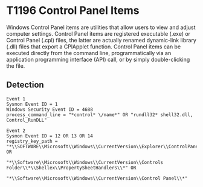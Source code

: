 # T1196 Control Panel Items 

Windows Control Panel items are utilities that allow users to view and adjust computer settings. Control Panel items are registered executable (.exe) or Control Panel (.cpl) files, the latter are actually renamed dynamic-link library (.dll) files that export a CPlApplet function. Control Panel items can be executed directly from the command line, programmatically via an application programming interface (API) call, or by simply double-clicking the file.

## Detection
```
Event 1
Sysmon Event ID = 1
Windows Security Event ID = 4688
process_command_line = "*control* \/name*" OR "rundll32* shell32.dll, Control_RunDLL"

Event 2
Sysmon Event ID = 12 OR 13 OR 14
registry_key_path = "*\\SOFTWARE\\Microsoft\\Windows\\CurrentVersion\\Explorer\\ControlPanel\\NameSpace*" OR 
                    "*\\Software\\Microsoft\\Windows\\CurrentVersion\\Controls Folder\\*\\Shellex\\PropertySheetHandlers\\*" OR
                    "*\\Software\\Microsoft\\Windows\\CurrentVersion\\Control Panel\\*"
```
